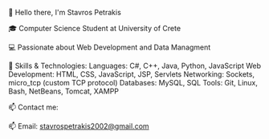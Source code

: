 👋 Hello there, I'm Stavros Petrakis 

🎓 Computer Science Student at University of Crete

💻 Passionate about Web Development and Data Managment

🚀 Skills & Technologies:
  Languages: C#, C++, Java, Python, JavaScript
  Web Development: HTML, CSS, JavaScript, JSP, Servlets
  Networking: Sockets, micro_tcp (custom TCP protocol)
  Databases: MySQL, SQL
  Tools: Git, Linux, Bash, NetBeans, Tomcat, XAMPP

📫 Contact me:

📫 Email: stavrospetrakis2002@gmail.com
